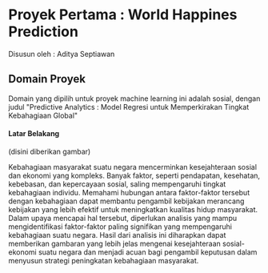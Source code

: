# Proyek Pertama : World Happines Prediction
Disusun oleh : Aditya Septiawan

## Domain Proyek
Domain yang dipilih untuk proyek machine learning ini adalah sosial, dengan judul "Predictive Analytics : Model Regresi untuk Memperkirakan Tingkat Kebahagiaan Global"
#### Latar Belakang
(disini diberikan gambar)

Kebahagiaan masyarakat suatu negara mencerminkan kesejahteraan sosial dan ekonomi yang kompleks. Banyak faktor, seperti pendapatan, kesehatan, kebebasan, dan kepercayaan sosial, saling mempengaruhi tingkat kebahagiaan individu. Memahami hubungan antara faktor-faktor tersebut dengan kebahagiaan dapat membantu pengambil kebijakan merancang kebijakan yang lebih efektif untuk meningkatkan kualitas hidup masyarakat.
Dalam upaya mencapai hal tersebut, diperlukan analisis yang mampu mengidentifikasi faktor-faktor paling signifikan yang mempengaruhi kebahagiaan suatu negara. Hasil dari analisis ini diharapkan dapat memberikan gambaran yang lebih jelas mengenai kesejahteraan sosial-ekonomi suatu negara dan menjadi acuan bagi pengambil keputusan dalam menyusun strategi peningkatan kebahagiaan masyarakat.

